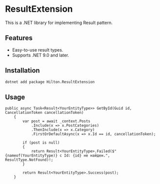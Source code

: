 # ResultExtension
This is a .NET library for implementing Result pattern.

## Features
- Easy-to-use result types.
- Supports .NET 9.0 and later.

## Installation
```bash
dotnet add package Hilton.ResultExtension
```

## Usage
```CSharp
public async Task<Result<YourEntityType>> GetById(Guid id, CancellationToken cancellationToken)
    {
        var post = await _context.Posts
            .Include(x => x.PostCategories)
            .ThenInclude(x => x.Category)
            .FirstOrDefaultAsync(x => x.Id == id, cancellationToken);

        if (post is null)
        {
            return Result<YourEntityType>.Failed($"{nameof(YourEntityType)} с Id: {id} не найден.", ResultType.NotFound)!;
        }

        return Result<YourEntityType>.Success(post);
    }
```
